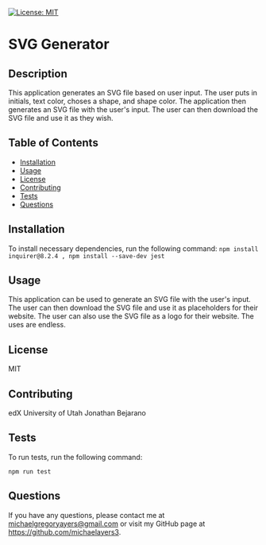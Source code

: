 
[![License: MIT](https://img.shields.io/badge/License-MIT-yellow.svg)](https://opensource.org/licenses/MIT)
 # SVG Generator


    
 ## Description
 This application generates an SVG file based on user input. The user puts in initials, text color, choses a shape, and shape color. The application then generates an SVG file with the user's input. The user can then download the SVG file and use it as they wish.   
        
 ## Table of Contents
 * [Installation](#installation)
 * [Usage](#usage)
 * [License](#license)
 * [Contributing](#contributing)
 * [Tests](#tests)
 * [Questions](#questions)
                
 ## Installation
To install necessary dependencies, run the following command:
    ```
    npm install inquirer@8.2.4 ,
    npm install --save-dev jest
    ```
        
 ## Usage
This application can be used to generate an SVG file with the user's input. The user can then download the SVG file and use it as placeholders for their website. The user can also use the SVG file as a logo for their website. The uses are endless. 
        
 ## License
 MIT
        
 ## Contributing
edX 
University of Utah
Jonathan Bejarano           
        
 ## Tests
 To run tests, run the following command:
 ```   
 npm run test
 ```            
        
 ## Questions
 If you have any questions, please contact me at michaelgregoryayers@gmail.com or visit my GitHub page at
        https://github.com/michaelayers3.
    